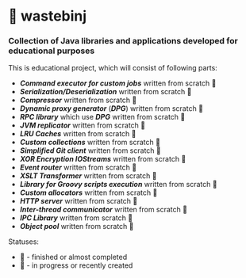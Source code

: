 # :bug: wastebinj
### Collection of Java libraries and applications developed for educational purposes

This is educational project, which will consist of following parts:

* ***Command executor for custom jobs*** written from scratch :purple_heart:
* ***Serialization/Deserialization*** written from scratch :blue_heart:
* ***Compressor*** written from scratch :blue_heart:
* ***Dynamic proxy generator*** (***DPG***) written from scratch :purple_heart:
* ***RPC library*** which use ***DPG*** written from scratch :purple_heart:
* ***JVM replicator*** written from scratch :purple_heart:
* ***LRU Caches*** written from scratch :purple_heart:
* ***Custom collections*** written from scratch :blue_heart:
* ***Simplified Git client*** written from scratch :blue_heart:
* ***XOR Encryption IOStreams*** written from scratch :purple_heart:
* ***Event router*** written from scratch :purple_heart:
* ***XSLT Transformer*** written from scratch :purple_heart:
* ***Library for Groovy scripts execution*** written from scratch :blue_heart:
* ***Custom allocators*** written from scratch :blue_heart:
* ***HTTP server*** written from scratch :blue_heart:
* ***Inter-thread communicator*** written from scratch :blue_heart:
* ***IPC Library*** written from scratch :blue_heart:
* ***Object pool*** written from scratch :blue_heart:

Statuses:

* :purple_heart: - finished or almost completed
* :blue_heart: - in progress or recently created
